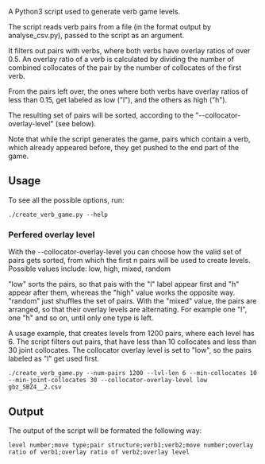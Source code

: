 A Python3 script used to generate verb game levels.

The script reads verb pairs from a file (in the format output by analyse_csv.py), passed to the script as an argument.

It filters out pairs with verbs, where both verbs have overlay ratios of over 0.5.
An overlay ratio of a verb is calculated by dividing the number of combined collocates of the pair by the number of collocates of the first verb.

From the pairs left over, the ones where both verbs have overlay ratios of less than 0.15, get labeled as low ("l"), and the others as high ("h").

The resulting set of pairs will be sorted, according to the "--collocator-overlay-level" (see below).

Note that while the script generates the game, pairs which contain a verb, which already appeared before, they get pushed to the end part of the game.

## Usage
To see all the possible options, run:

```shell
./create_verb_game.py --help
```

### Perfered overlay level
With the --collocator-overlay-level you can choose how the valid set of pairs gets sorted, from which the first n pairs will be used to create levels.
Possible values include: low, high, mixed, random

"low" sorts the pairs, so that pais with the "l" label appear first and "h" appear after them, whereas the "high" value works the opposite way.
"random" just shuffles the set of pairs.
With the "mixed" value, the pairs are arranged, so that their overlay levels are alternating. For example one "l", one "h" and so on, until only one type is left.


A usage example, that creates levels from 1200 pairs, where each level has 6.
The script filters out pairs, that have less than 10 collocates and less than 30 joint collocates.
The collocator overlay level is set to "low", so the pairs labeled as "l" get used first.

```shell
./create_verb_game.py --num-pairs 1200 --lvl-len 6 --min-collocates 10 --min-joint-collocates 30 --collocator-overlay-level low gbz_SBZ4__2.csv
```

## Output
The output of the script will be formated the following way:
```
level number;move type;pair structure;verb1;verb2;move number;overlay ratio of verb1;overlay ratio of verb2;overlay level
```
